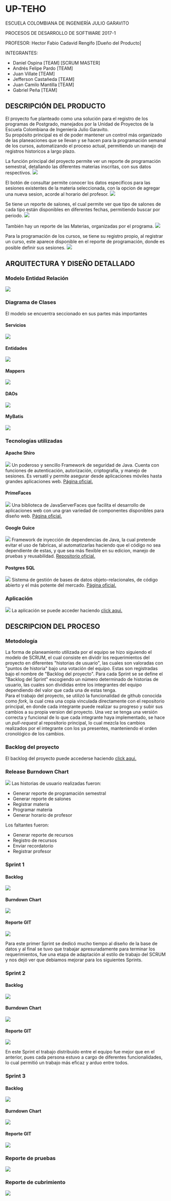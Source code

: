 # UP-TEHO

ESCUELA COLOMBIANA DE INGENIERÍA JULIO GARAVITO

PROCESOS DE DESARROLLO DE SOFTWARE 2017-1

PROFESOR: Hector Fabio Cadavid Rengifo [Dueño del Producto]

INTEGRANTES: 

* Daniel Ospina [TEAM] [SCRUM MASTER]
* Andrés Felipe Pardo [TEAM]
* Juan Villate [TEAM]
* Jefferson Castañeda [TEAM]
* Juan Camilo Mantilla [TEAM]
* Gabriel Peña [TEAM]

## DESCRIPCIÓN DEL PRODUCTO

El proyecto fue planteado como una solución para el registro de los programas de Postgrado, manejados por la Unidad de Proyectos de la Escuela Colombiana de Ingeniería Julio Garavito.  
Su propósito principal es el de poder mantener un control más organizado de las planeaciones que se llevan y se hacen para la programación semanal de los cursos, automatizando el proceso actual, permitiendo un manejo de registros historicos a largo plazo.

La función principal del proyecto permite ver un reporte de programación semestral, detallando las diferentes materias inscritas, con sus datos respectivos.
![](img/ReporteProgramacion.PNG?raw=true)

El botón de consultar permite conocer los datos especificos para las sesiones existentes de la materia seleccionada, con la opcion de agregar una nueva sesion, acorde al horario del profesor.
![](img/ProgramarSesion.PNG?raw=true)

Se tiene un reporte de salones, el cual permite ver que tipo de salones de cada tipo están disponibles en diferentes fechas, permitiendo buscar por periodo.
![](img/ReporteSalones.PNG?raw=true)

También hay un reporte de las Materias, organizadas por el programa.
![](img/ReporteMaterias.PNG?raw=true)

Para la programación de los cursos, se tiene su registro propio, al registrar un curso, este aparece disponible en el reporte de programación, donde es posible definir sus sesiones.
![](img/ProgramarCurso.PNG?raw=true)

## ARQUITECTURA Y DISEÑO DETALLADO
### Modelo Entidad Relación
![](img/modelo_ER.png?raw=true)

### Diagrama de Clases
El modelo se encuentra seccionado en sus partes más importantes

#### Servicios
![](img/servicios.png?raw=true)

#### Entidades
![](img/entities.png?raw=true)

#### Mappers
![](img/mappers.png?raw=true)

#### DAOs
![](img/daos.png?raw=true)

#### MyBatis
![](img/mybatis.png?raw=true)

### Tecnologías utilizadas

#### Apache Shiro
![](img/ApacheShiro.PNG?raw=true)
Un poderoso y sencillo Framework de seguridad de Java. Cuenta con funciones de autenticación, autorización, criptografía, y manejo de sesiones. Es versatil y permite asegurar desde aplicaciones móviles hasta grandes aplicaciones web. [Página oficial.](https://shiro.apache.org/)

#### PrimeFaces
![](img/PrimeFaces.PNG?raw=true)
Una biblioteca de JavaServerFaces que facilita el desarrollo de aplicaciones web con una gran variedad de componentes disponibles para diseño web. [Página oficial.](https://www.primefaces.org/)

#### Google Guice
![](img/GoogleGuice.png?raw=true)
Framework de inyección de dependencias de Java, la cual pretende evitar el uso de fabricas, al automatizarlas haciendo que el código no sea dependiente de estas, y que sea más flexible en su edicion, manejo de pruebas y reusabilidad. [Repositorio oficial.](https://github.com/google/guice)

#### Postgres SQL
![](img/Postgres.PNG?raw=true)
Sistema de gestión de bases de datos objeto-relacionales, de código abierto y el más potente del mercado. [Página oficial.](https://www.postgresql.org/)

### Aplicación
![](img/Inicio.PNG?raw=true)
La aplicación se puede acceder haciendo [click aqui.](https://up-teho.herokuapp.com/UnidadProyectos/index.xhtml "UP-TEHO")

## DESCRIPCION DEL PROCESO

### Metodología
La forma de planeamiento utilizada por el equipo se hizo siguiendo el modelo de SCRUM, el cual consiste en dividir los requerimientos del proyecto en diferentes "historias de usuario", las cuales son valoradas con "puntos de historia" bajo una votación del equipo. Estas son registradas bajo el nombre de "Backlog del proyecto". Para cada Sprint se se define el "Backlog del Sprint" escogiendo un número determinado de historias de usuario, las cuales son divididas entre los integrantes del equipo dependiendo del valor que cada una de estas tenga.  
Para el trabajo del proyecto, se utilizó la funcionalidad de github conocida como *fork*, la cual crea una copia vinculada directamente con el repositorio principal, en donde cada integrante puede realizar su progreso y subir sus cambios a su propia version del proyecto. Una vez se tenga una versión correcta y funcional de lo que cada integrante haya implementado, se hace un *pull-request* al repositorio principal, lo cual mezcla los cambios realizados por el integrante con los ya presentes, manteniendo el orden cronológico de los cambios.

### Backlog del proyecto
El backlog del proyecto puede accederse haciendo [click aqui.](https://trello.com/b/bZFNLwbJ/2017-1-proypdsw-pcvpmo "Backlog UP-TEHO")

### Release Burndown Chart
![](img/BurndownChart.PNG?raw=true)
Las historias de usuario realizadas fueron:
* Generar reporte de programación semestral
* Generar reporte de salones
* Registrar materia
* Programar materia
* Generar horario de profesor

Los faltantes fueron:
* Generar reporte de recursos
* Registro de recursos
* Enviar recordatorio
* Registrar profesor

### Sprint 1

#### Backlog
![](img/BacklogS1.PNG?raw=true)

#### Burndown Chart
![](img/BurndownS1.PNG?raw=true)

#### Reporte GIT
![](img/GraficaS1.PNG?raw=true)

Para este primer Sprint se dedicó mucho tiempo al diseño de la base de datos y al final se tuvo que trabajar apresuradamente para terminar los requerimientos, fue una etapa de adaptación al estilo de trabajo del SCRUM y nos dejó ver que debiamos mejorar para los siguientes Sprints.

### Sprint 2

#### Backlog
![](img/BacklogS2.PNG?raw=true)

#### Burndown Chart
![](img/BurndownS2.PNG?raw=true)

#### Reporte GIT
![](img/GraficaS2.PNG?raw=true)

En este Sprint el trabajo distribuido entre el equipo fue mejor que en el anterior, pues cada persona estuvo a cargo de diferentes funcionalidades, lo cual permitió un trabajo más eficaz y arduo entre todos.

### Sprint 3

#### Backlog
![](img/BacklogS3.PNG?raw=true)

#### Burndown Chart
![](img/BurndownS3.PNG?raw=true)

#### Reporte GIT
![](img/GraficaS2.PNG?raw=true)

### Reporte de pruebas
![](img/tests.png?raw=true)

### Reporte de cubrimiento
![](img/Cubrimiento.PNG?raw=true)
